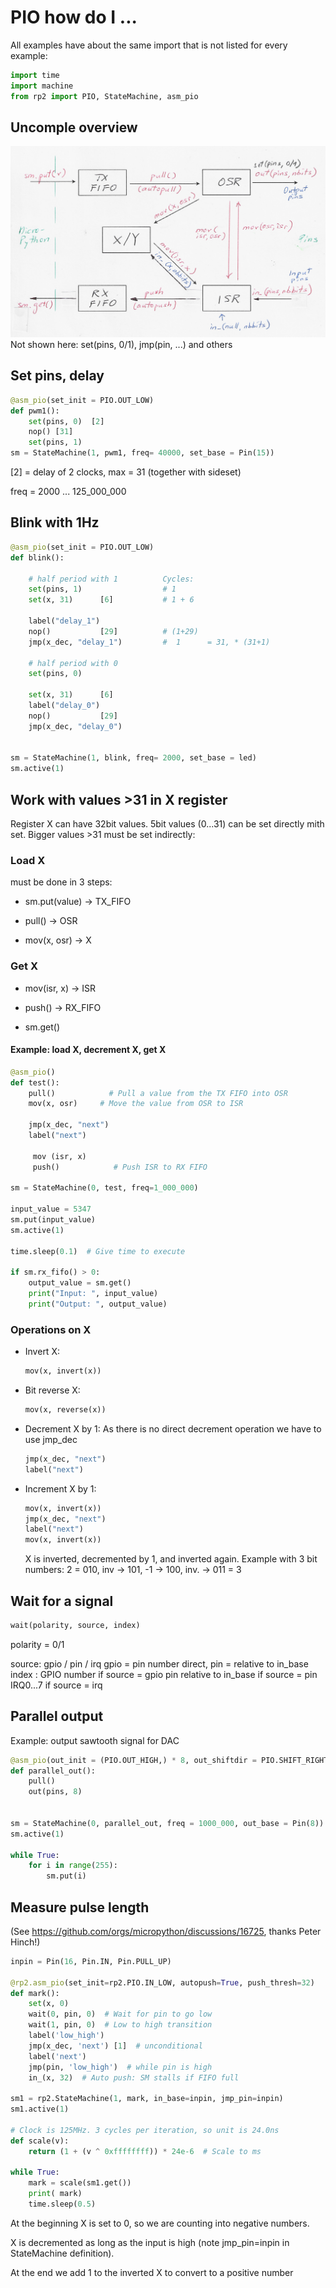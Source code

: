 # PIO how do I ...

All examples have about the same import that is not listed for every example:

```python
import time
import machine
from rp2 import PIO, StateMachine, asm_pio
```
## Uncomple overview
![Picture](PIO_cmds.png)
Not shown here: set(pins, 0/1), jmp(pin, ...) and others


## Set pins, delay

```python
@asm_pio(set_init = PIO.OUT_LOW)
def pwm1():
    set(pins, 0)  [2]
    nop() [31]
    set(pins, 1)
sm = StateMachine(1, pwm1, freq= 40000, set_base = Pin(15))
```

[2] = delay of 2 clocks, max = 31 (together with sideset)

freq = 2000 ... 125_000_000

## Blink with 1Hz

```python
@asm_pio(set_init = PIO.OUT_LOW)
def blink():

    # half period with 1          Cycles:
    set(pins, 1)                  # 1 
    set(x, 31)      [6]           # 1 + 6

    label("delay_1")
    nop()           [29]          # (1+29) 
    jmp(x_dec, "delay_1")         #  1      = 31, * (31+1)

    # half period with 0
    set(pins, 0)

    set(x, 31)      [6]
    label("delay_0")
    nop()           [29]
    jmp(x_dec, "delay_0")


sm = StateMachine(1, blink, freq= 2000, set_base = led)
sm.active(1)
```

## Work with values >31 in X register

Register X can have 32bit values. 
5bit values (0...31) can be set directly mith set.
Bigger values >31 must be set indirectly:

### Load X

must be done in 3 steps:

- sm.put(value)    -> TX_FIFO

- pull()                   -> OSR

- mov(x, osr)       -> X

### Get X

- mov(isr, x)           -> ISR

- push()                   -> RX_FIFO

- sm.get()

#### Example: load X, decrement X, get X

```python
@asm_pio()
def test():
    pull()            # Pull a value from the TX FIFO into OSR
    mov(x, osr)     # Move the value from OSR to ISR

    jmp(x_dec, "next")
    label("next")

     mov (isr, x)
     push()            # Push ISR to RX FIFO

sm = StateMachine(0, test, freq=1_000_000)

input_value = 5347
sm.put(input_value)
sm.active(1)

time.sleep(0.1)  # Give time to execute

if sm.rx_fifo() > 0:
    output_value = sm.get()
    print("Input: ", input_value)
    print("Output: ", output_value)
```

### Operations on X

- Invert X:
  
  ```python
  mov(x, invert(x))
  ```

- Bit reverse X:
  
  ```python
  mov(x, reverse(x))
  ```

- Decrement X by 1:
  As there is no direct decrement operation we have to use jmp_dec
  ```python
  jmp(x_dec, "next")
  label("next")
  ```

- Increment X by 1:
  
  ```python
  mov(x, invert(x))
  jmp(x_dec, "next")
  label("next")
  mov(x, invert(x))
  ```
  
  X is inverted, decremented by 1, and inverted again.
  Example with 3 bit numbers:
  2 = 010, inv -> 101, -1 -> 100, inv. -> 011 = 3

## Wait for a signal

```python
wait(polarity, source, index)
```

polarity = 0/1

source: gpio / pin / irq
gpio = pin number direct, pin = relative to in_base
index :
    GPIO number if source = gpio
    pin relative to in_base if source = pin
    IRQ0...7 if source = irq



## Parallel output

Example: output sawtooth signal for DAC

```python
@asm_pio(out_init = (PIO.OUT_HIGH,) * 8, out_shiftdir = PIO.SHIFT_RIGHT)
def parallel_out():
    pull()
    out(pins, 8)
    

sm = StateMachine(0, parallel_out, freq = 1000_000, out_base = Pin(8))
sm.active(1)

while True:
    for i in range(255):
        sm.put(i)
```

## Measure pulse length
(See https://github.com/orgs/micropython/discussions/16725, thanks Peter Hinch!)
```python
inpin = Pin(16, Pin.IN, Pin.PULL_UP)

@rp2.asm_pio(set_init=rp2.PIO.IN_LOW, autopush=True, push_thresh=32)
def mark():
    set(x, 0)
    wait(0, pin, 0)  # Wait for pin to go low
    wait(1, pin, 0)  # Low to high transition
    label('low_high')
    jmp(x_dec, 'next') [1]  # unconditional
    label('next')
    jmp(pin, 'low_high')  # while pin is high
    in_(x, 32)  # Auto push: SM stalls if FIFO full
        
sm1 = rp2.StateMachine(1, mark, in_base=inpin, jmp_pin=inpin)
sm1.active(1)

# Clock is 125MHz. 3 cycles per iteration, so unit is 24.0ns
def scale(v):
    return (1 + (v ^ 0xffffffff)) * 24e-6  # Scale to ms

while True:
    mark = scale(sm1.get())
    print( mark)
    time.sleep(0.5)
```
At the beginning X is set to 0, so we are counting into negative numbers.

X is decremented as long as the input is high (note jmp_pin=inpin in StateMachine  definition).

At the end we add 1 to the inverted X to convert to a positive number


